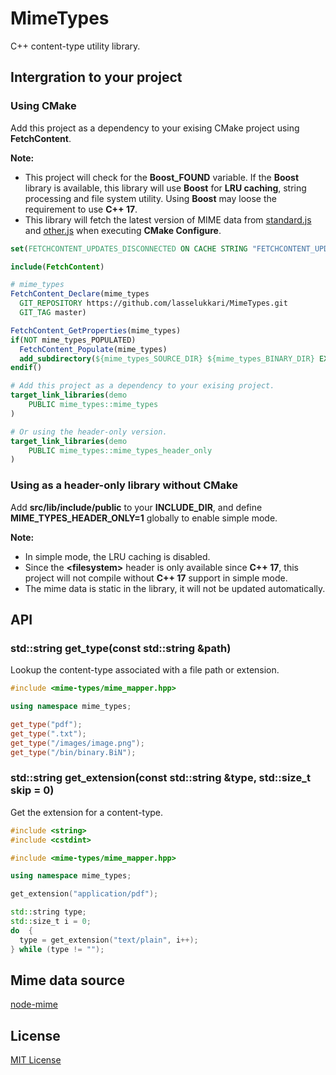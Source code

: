 # MimeTypes

C++ content-type utility library.

## Intergration to your project

### Using CMake

Add this project as a dependency to your exising CMake project using **FetchContent**.

**Note:**

* This project will check for the **Boost_FOUND** variable. If the **Boost** library is available, this library will use **Boost** for **LRU caching**, string processing and file system utility. Using **Boost** may loose the requirement to use **C++ 17**.
* This library will fetch the latest version of MIME data from [standard.js](https://github.com/broofa/mime/blob/main/types/standard.js) and [other.js](https://github.com/broofa/mime/blob/main/types/other.js) when executing **CMake Configure**.

```cmake
set(FETCHCONTENT_UPDATES_DISCONNECTED ON CACHE STRING "FETCHCONTENT_UPDATES_DISCONNECTED" FORCE)

include(FetchContent)

# mime_types
FetchContent_Declare(mime_types
  GIT_REPOSITORY https://github.com/lasselukkari/MimeTypes.git
  GIT_TAG master)

FetchContent_GetProperties(mime_types)
if(NOT mime_types_POPULATED)
  FetchContent_Populate(mime_types)
  add_subdirectory(${mime_types_SOURCE_DIR} ${mime_types_BINARY_DIR} EXCLUDE_FROM_ALL)
endif()

# Add this project as a dependency to your exising project.
target_link_libraries(demo
    PUBLIC mime_types::mime_types
)

# Or using the header-only version.
target_link_libraries(demo
    PUBLIC mime_types::mime_types_header_only
)
```

### Using as a header-only library without CMake

Add **src/lib/include/public** to your **INCLUDE_DIR**, and define **MIME_TYPES_HEADER_ONLY=1** globally to enable simple mode.

**Note:**

* In simple mode, the LRU caching is disabled.
* Since the **\<filesystem\>** header is only available since **C++ 17**, this project will not compile without **C++ 17** support in simple mode.
* The mime data is static in the library, it will not be updated automatically.

## API

### std::string get_type(const std::string &path)

Lookup the content-type associated with a file path or extension.

```cpp
#include <mime-types/mime_mapper.hpp>

using namespace mime_types;

get_type("pdf");
get_type(".txt");
get_type("/images/image.png");
get_type("/bin/binary.BiN");
```

### std::string get_extension(const std::string &type, std::size_t skip = 0)

Get the extension for a content-type.

```cpp
#include <string>
#include <cstdint>

#include <mime-types/mime_mapper.hpp>

using namespace mime_types;

get_extension("application/pdf");

std::string type;
std::size_t i = 0;
do  {
  type = get_extension("text/plain", i++);
} while (type != "");
```

## Mime data source

[node-mime](https://github.com/broofa/mime/blob/main/types/standard.js)

## License

[MIT License](LICENSE)
